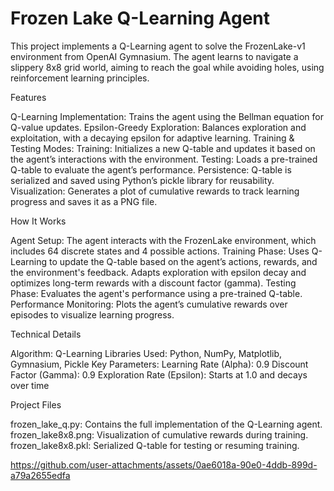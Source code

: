 # Frozen Lake Q-Learning Agent

This project implements a Q-Learning agent to solve the FrozenLake-v1 environment from OpenAI Gymnasium. The agent learns to navigate a slippery 8x8 grid world, aiming to reach the goal while avoiding holes, using reinforcement learning principles.

Features

Q-Learning Implementation: Trains the agent using the Bellman equation for Q-value updates.
Epsilon-Greedy Exploration: Balances exploration and exploitation, with a decaying epsilon for adaptive learning.
Training & Testing Modes:
Training: Initializes a new Q-table and updates it based on the agent’s interactions with the environment.
Testing: Loads a pre-trained Q-table to evaluate the agent’s performance.
Persistence: Q-table is serialized and saved using Python’s pickle library for reusability.
Visualization: Generates a plot of cumulative rewards to track learning progress and saves it as a PNG file.


How It Works

Agent Setup: The agent interacts with the FrozenLake environment, which includes 64 discrete states and 4 possible actions.
Training Phase:
Uses Q-Learning to update the Q-table based on the agent’s actions, rewards, and the environment's feedback.
Adapts exploration with epsilon decay and optimizes long-term rewards with a discount factor (gamma).
Testing Phase:
Evaluates the agent's performance using a pre-trained Q-table.
Performance Monitoring:
Plots the agent’s cumulative rewards over episodes to visualize learning progress.


Technical Details

Algorithm: Q-Learning
Libraries Used: Python, NumPy, Matplotlib, Gymnasium, Pickle
Key Parameters:
Learning Rate (Alpha): 0.9
Discount Factor (Gamma): 0.9
Exploration Rate (Epsilon): Starts at 1.0 and decays over time


Project Files

frozen_lake_q.py: Contains the full implementation of the Q-Learning agent.
frozen_lake8x8.png: Visualization of cumulative rewards during training.
frozen_lake8x8.pkl: Serialized Q-table for testing or resuming training.

https://github.com/user-attachments/assets/0ae6018a-90e0-4ddb-899d-a79a2655edfa

